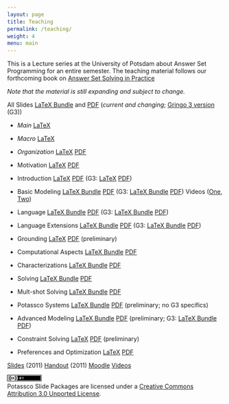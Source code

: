 ```yaml
---
layout: page
title: Teaching
permalink: /teaching/
weight: 4
menu: main
---
```


This is a Lecture series at the University of Potsdam about Answer Set Programming for an entire semester.
The teaching material follows our forthcoming book on 
[Answer Set Solving in Practice](/book/)

*Note that the material is still expanding and subject to change.*

All Slides 
[LaTeX Bundle](http://www.cs.uni-potsdam.de/~torsten/Potassco/Slides/asp.tgz)
and
[PDF](http://www.cs.uni-potsdam.de/~torsten/Potassco/Slides/asp.pdf)
(*current and changing*; [Gringo 3 version](http://www.cs.uni-potsdam.de/~torsten/Potassco/Slides/asp3.pdf) (G3))

- *Main*
  [LaTeX](http://www.cs.uni-potsdam.de/~torsten/Potassco/Slides/asp.tex)
- *Macro*
  [LaTeX](http://www.cs.uni-potsdam.de/~torsten/Potassco/Slides/macro.tex)
- *Organization*
  [LaTeX](http://www.cs.uni-potsdam.de/~torsten/Potassco/Slides/organization.tex)
  [PDF](http://www.cs.uni-potsdam.de/~torsten/Potassco/Slides/organization.pdf)

- Motivation
  [LaTeX](http://www.cs.uni-potsdam.de/~torsten/Potassco/Slides/motivation.tex)
  [PDF](http://www.cs.uni-potsdam.de/~torsten/Potassco/Slides/motivation.pdf)
- Introduction
  [LaTeX](http://www.cs.uni-potsdam.de/~torsten/Potassco/Slides/introduction.tex)
  [PDF](http://www.cs.uni-potsdam.de/~torsten/Potassco/Slides/introduction.pdf)
  (G3: [LaTeX](http://www.cs.uni-potsdam.de/~torsten/Potassco/Slides/introduction3.tex)
  [PDF](http://www.cs.uni-potsdam.de/~torsten/Potassco/Slides/introduction3.pdf))
- Basic Modeling
  [LaTeX Bundle](http://www.cs.uni-potsdam.de/~torsten/Potassco/Slides/modeling.tgz)
  [PDF](http://www.cs.uni-potsdam.de/~torsten/Potassco/Slides/modeling.pdf)
  (G3: [LaTeX Bundle](http://www.cs.uni-potsdam.de/~torsten/Potassco/Slides/modeling3.tgz)
  [PDF](http://www.cs.uni-potsdam.de/~torsten/Potassco/Slides/modeling3.pdf)) 
  Videos ([One](videos.html#workflow), [Two](videos.html#modeling))
- Language
  [LaTeX Bundle](http://www.cs.uni-potsdam.de/~torsten/Potassco/Slides/language.tgz)
  [PDF](http://www.cs.uni-potsdam.de/~torsten/Potassco/Slides/language.pdf)
  (G3: [LaTeX Bundle](http://www.cs.uni-potsdam.de/~torsten/Potassco/Slides/language3.tgz)
  [PDF](http://www.cs.uni-potsdam.de/~torsten/Potassco/Slides/language3.pdf))
- Language Extensions
  [LaTeX Bundle](http://www.cs.uni-potsdam.de/~torsten/Potassco/Slides/extensions.tgz)
  [PDF](http://www.cs.uni-potsdam.de/~torsten/Potassco/Slides/extensions.pdf)
  (G3: [LaTeX Bundle](http://www.cs.uni-potsdam.de/~torsten/Potassco/Slides/extensions3.tgz)
  [PDF](http://www.cs.uni-potsdam.de/~torsten/Potassco/Slides/extensions3.pdf))
- Grounding
  [LaTeX](http://www.cs.uni-potsdam.de/~torsten/Potassco/Slides/grounding.tex)
  [PDF](http://www.cs.uni-potsdam.de/~torsten/Potassco/Slides/grounding.pdf)
  (preliminary)
- Computational Aspects
  [LaTeX Bundle](http://www.cs.uni-potsdam.de/~torsten/Potassco/Slides/computation.tgz)
  [PDF](http://www.cs.uni-potsdam.de/~torsten/Potassco/Slides/computation.pdf)
- Characterizations
  [LaTeX Bundle](http://www.cs.uni-potsdam.de/~torsten/Potassco/Slides/characterizations.tgz)
  [PDF](http://www.cs.uni-potsdam.de/~torsten/Potassco/Slides/characterizations.pdf)
- Solving
  [LaTeX Bundle](http://www.cs.uni-potsdam.de/~torsten/Potassco/Slides/solving.tgz)
  [PDF](http://www.cs.uni-potsdam.de/~torsten/Potassco/Slides/solving.pdf)
- Mult-shot Solving
  [LaTeX Bundle](http://www.cs.uni-potsdam.de/~torsten/Potassco/Slides/msolving.tgz)
  [PDF](http://www.cs.uni-potsdam.de/~torsten/Potassco/Slides/msolving.pdf)
- Potassco Systems
  [LaTeX Bundle](http://www.cs.uni-potsdam.de/~torsten/Potassco/Slides/systems.tgz)
  [PDF](http://www.cs.uni-potsdam.de/~torsten/Potassco/Slides/systems.pdf)
  (preliminary; no G3 specifics)
- Advanced Modeling
  [LaTeX Bundle](http://www.cs.uni-potsdam.de/~torsten/Potassco/Slides/encoding.tgz)
  [PDF](http://www.cs.uni-potsdam.de/~torsten/Potassco/Slides/encoding.pdf)
  (preliminary; 
  G3: [LaTeX Bundle](http://www.cs.uni-potsdam.de/~torsten/Potassco/Slides/encoding3.tgz)
  [PDF](http://www.cs.uni-potsdam.de/~torsten/Potassco/Slides/encoding3.pdf))
- Constraint Solving
  [LaTeX](http://www.cs.uni-potsdam.de/~torsten/Potassco/Slides/csolving.tex)
  [PDF](http://www.cs.uni-potsdam.de/~torsten/Potassco/Slides/csolving.pdf)
  (preliminary)
- Preferences and Optimization
  [LaTeX](http://www.cs.uni-potsdam.de/~torsten/Potassco/Slides/preferences.tex)
  [PDF](http://www.cs.uni-potsdam.de/~torsten/Potassco/Slides/preferences.pdf)

[Slides](http://www.cs.uni-potsdam.de/~torsten/Lehre/ASP/Folien/asp-slides.pdf) (2011)
[Handout](http://www.cs.uni-potsdam.de/~torsten/Lehre/ASP/Folien/asp-handout.pdf) (2011)
[Moodle](http://moodle.cs.uni-potsdam.de/course/view.php?id=39)
[Videos](/doc/videos/)

<a rel="license" href="http://creativecommons.org/licenses/by/3.0/deed.en_US"><img alt="Creative Commons License" style="border-width:0" src="/images/ccby80x15.png"></a>
<br>
Potassco Slide Packages are licensed under a <a rel="license" href="http://creativecommons.org/licenses/by/3.0/deed.en_US">Creative Commons Attribution 3.0 Unported License</a>.

